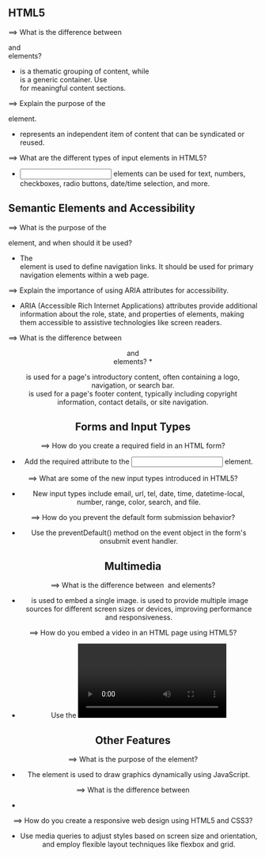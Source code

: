 HTML5
-----

==> What is the difference between <section> and <div> elements?
*  <section> is a thematic grouping of content, while <div> is a generic container. Use <section> for meaningful content sections.

==> Explain the purpose of the <article> element.
*  <article> represents an independent item of content that can be syndicated or reused.

==> What are the different types of input elements in HTML5?
*  <input> elements can be used for text, numbers, checkboxes, radio buttons, date/time selection, and more.

Semantic Elements and Accessibility
-----------------------------------

==> What is the purpose of the <nav> element, and when should it be used?
*  The <nav> element is used to define navigation links. It should be used for primary navigation elements within a web page.

==> Explain the importance of using ARIA attributes for accessibility.
*  ARIA (Accessible Rich Internet Applications) attributes provide additional information about the role, state, and properties of elements, making them accessible to assistive technologies like screen readers.

==> What is the difference between <header> and <footer> elements?
* 
<header> is used for a page's introductory content, often containing a logo, navigation, or search bar.
<footer> is used for a page's footer content, typically including copyright information, contact details, or site navigation.

Forms and Input Types
---------------------
==> How do you create a required field in an HTML form?
*  Add the required attribute to the <input> element.

==> What are some of the new input types introduced in HTML5?
*  New input types include email, url, tel, date, time, datetime-local, number, range, color, search, and file.

==> How do you prevent the default form submission behavior?
*  Use the preventDefault() method on the event object in the form's onsubmit event handler.

Multimedia
----------
==> What is the difference between <img> and <picture> elements?
* <img> is used to embed a single image.
<picture> is used to provide multiple image sources for different screen sizes or devices, improving performance and responsiveness.

==> How do you embed a video in an HTML page using HTML5?
*  Use the <video> element with appropriate source attributes.

Other Features
--------------
==> What is the purpose of the <canvas> element?
*  The <canvas> element is used to draw graphics dynamically using JavaScript.

==> What is the difference between <audio> and <source> elements?
* <audio> is the container element for audio content.
<source> is used to specify different audio sources for different formats or devices.

==> How do you create a responsive web design using HTML5 and CSS3?
*  Use media queries to adjust styles based on screen size and orientation, and employ flexible layout techniques like flexbox and grid.
